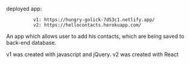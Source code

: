 deployed app: 

              v1: https://hungry-golick-7d53c1.netlify.app/
              v2: https://hellocontacts.herokuapp.com/


An app which allows user to add his contacts, which are being saved
to back-end database.

v1 was created with javascript and jQuery.
v2 was created with React
